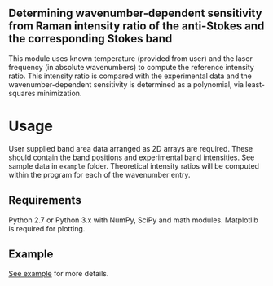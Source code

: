 ## Determining wavenumber-dependent sensitivity from Raman intensity ratio of the anti-Stokes and the corresponding Stokes band



This module uses known temperature (provided from user) and the laser frequency (in absolute wavenumbers) to compute the reference intensity ratio. This intensity ratio is compared with the experimental data and the wavenumber-dependent sensitivity is determined as a polynomial, via least-squares minimization.


# Usage
User supplied band area data arranged as 2D arrays are required. These should contain the band positions and experimental band intensities. See sample data in `example` folder. Theoretical intensity ratios will be computed within the program for each of the wavenumber entry.

Requirements
----------------
Python 2.7 or Python 3.x with NumPy, SciPy and math modules. Matplotlib is required for plotting.

Example
----------------
[See example](https://github.com/ankit7540/IntensityCalbr/blob/master/PythonModule/determine_C2/vibrationalRaman_liquids/antiStokes_Stokes_ratios/example/example_antiStokes_Stokes_Raman_intensities.ipynb) for more details.
